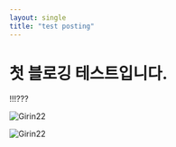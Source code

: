```yaml
---
layout: single
title: "test posting"
---
```


# 첫 블로깅 테스트입니다.

!!!???

![Girin22]({{site.url}}/images/2023-01-13-001/blasterOMG.jpg)

![Girin22]({{site.url}}/images/2023-01-13-002/chatbla.jpg)
